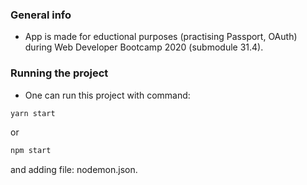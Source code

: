 ### **General info**
- App is made for eductional purposes (practising Passport, OAuth) during Web Developer Bootcamp 2020 (submodule 31.4).

### **Running the project**
- One can run this project with command:
```javascript
yarn start 
```
or
```javascript
npm start 
```
and adding file: nodemon.json.